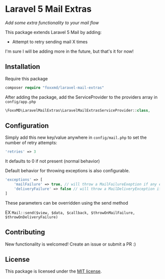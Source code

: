 # Laravel 5 Mail Extras

*Add some extra functionality to your mail flow*

This package extends Laravel 5 Mail by adding:

* Attempt to retry sending mail X times

I'm sure I will be adding more in the future, but that's it for now!

## Installation

Require this package  

```php
composer require "foxxmd/laravel-mail-extras"
```

After adding the package, add the ServiceProvider to the providers array in `config/app.php`

```php
\FoxxMD\LaravelMailExtras\LaravelMailExtrasServiceProvider::class,
```

## Configuration

Simply add this new key/value anywhere in `config/mail.php` to set the number of retry attempts:

```php
'retries' => 3
```

It defaults to 0 if not present (normal behavior)

Default behavior for throwing exceptions is also configurable.

```php
'exceptions' => [
    'mailFailure' => true, // will throw a MailFailureExeption if any exception is thrown during sending mail
    'deliveryFailure' => false // will throw a MailDeliveryException if any recipients fail to recieve mail during delivery
]
```

These parameters can be overridden using the send method
 
 EX `Mail::send($view, $data, $callback, $throwOnMailFailure, $throwOnDeliveryFailure)`

## Contributing

New functionality is welcomed! Create an issue or submit a PR :)

## License

This package is licensed under the [MIT license](https://github.com/FoxxMD/laravel-mail-extras/blob/master/LICENSE.txt).
